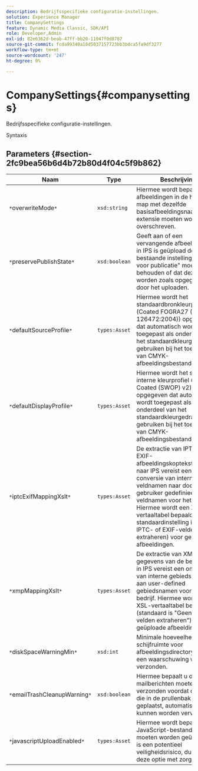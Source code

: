 ```yaml
---
description: Bedrijfsspecifieke configuratie-instellingen.
solution: Experience Manager
title: CompanySettings
feature: Dynamic Media Classic, SDK/API
role: Developer,Admin
exl-id: 82e6362d-beab-47ff-bb20-11047f0d8787
source-git-commit: fcda99340a18d5037157723bb3bdca5fa9df3277
workflow-type: tm+mt
source-wordcount: '247'
ht-degree: 0%

---
```


# CompanySettings{#companysettings}

Bedrijfsspecifieke configuratie-instellingen.

Syntaxis

## Parameters {#section-2fc9bea56b6d4b72b80d4f04c5f9b862}

| Naam | Type | Beschrijving |
|---|---|---|
| `*`overwriteMode`*` | `xsd:string` | Hiermee wordt bepaald of afbeeldingen in de huidige map met dezelfde basisafbeeldingsnaam en extensie moeten worden overschreven. |
| `*`preservePublishState`*` | `xsd:boolean` | Geeft aan of een vervangende afbeelding die in IPS is geüpload de bestaande instelling &quot;Klaar voor publicatie&quot; moet behouden of dat deze moet worden zoals opgegeven door het uploaden. |
| `*`defaultSourceProfile`*` | `types:Asset` | Hiermee wordt het standaardbronkleurprofiel (Coated FOGRA27 (ISO 126472:2004)) opgegeven dat automatisch wordt toegepast als onderdeel van het standaardkleurgedrag gebruiken bij het toevoegen van CMYK-afbeeldingsbestanden. |
| `*`defaultDisplayProfile`*` | `types:Asset` | Hiermee wordt het standaard interne kleurprofiel (U.S. Web Coated (SWOP) v2) opgegeven dat automatisch wordt toegepast als onderdeel van het standaardkleurgedrag gebruiken bij het toevoegen van CMYK-afbeeldingsbestanden. |
| `*`iptcExifMappingXslt`*` | `types:Asset` | De extractie van IPTC- en EXIF-afbeeldingskoptekstgegevens naar IPS vereist een conversie van interne veldnamen naar door de gebruiker gedefinieerde veldnamen voor het bedrijf. Hiermee wordt een XSL-vertaaltabel bepaald (de standaardinstelling is Geen IPTC- of EXIF-velden extraheren) voor geüploade afbeeldingen. |
| `*`xmpMappingXslt`*` | `types:Asset` | De extractie van XMP gegevens van de beeldkopbal in IPS vereist een omzetting van interne gebiedsnamen aan user-defined gebiedsnamen voor het bedrijf. Hiermee wordt een XSL-vertaaltabel bepaald (standaard is &quot;Geen XMP velden extraheren&quot;) voor geüploade afbeeldingen. |
| `*`diskSpaceWarningMin`*` | `xsd:int` | Minimale hoeveelheid schijfruimte voor afbeeldingsdirectory voordat een waarschuwing wordt verzonden. |
| `*`emailTrashCleanupWarning`*` | `xsd:boolean` | Hiermee bepaalt u of e-mailberichten moeten worden verzonden voordat objecten die in de prullenbak zijn geplaatst, automatisch kunnen worden verwijderd. |
| `*`javascriptUploadEnabled`*` | `types:Asset` | Hiermee wordt bepaald of JavaScript-bestanden moeten worden geüpload. Dit is een potentieel veiligheidsrisico, dus gebruik deze optie met zorg. |

